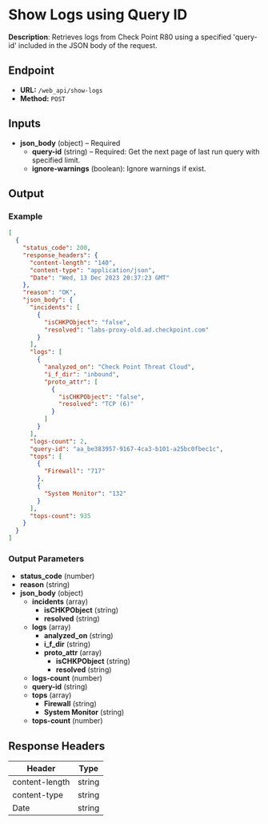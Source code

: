 # Show Logs using Query ID

**Description**: Retrieves logs from Check Point R80 using a specified 'query-id' included in the JSON body of the request.

## Endpoint

- **URL:** `/web_api/show-logs`
- **Method:** `POST`
## Inputs

- **json_body** (object) – Required
  - **query-id** (string) – Required: Get the next page of last run query with specified limit.
  - **ignore-warnings** (boolean): Ignore warnings if exist.
## Output

### Example

```json
[
  {
    "status_code": 200,
    "response_headers": {
      "content-length": "140",
      "content-type": "application/json",
      "Date": "Wed, 13 Dec 2023 20:37:23 GMT"
    },
    "reason": "OK",
    "json_body": {
      "incidents": [
        {
          "isCHKPObject": "false",
          "resolved": "labs-proxy-old.ad.checkpoint.com"
        }
      ],
      "logs": [
        {
          "analyzed_on": "Check Point Threat Cloud",
          "i_f_dir": "inbound",
          "proto_attr": [
            {
              "isCHKPObject": "false",
              "resolved": "TCP (6)"
            }
          ]
        }
      ],
      "logs-count": 2,
      "query-id": "aa_be383957-9167-4ca3-b101-a25bc0fbec1c",
      "tops": [
        {
          "Firewall": "717"
        },
        {
          "System Monitor": "132"
        }
      ],
      "tops-count": 935
    }
  }
]
```
### Output Parameters

- **status_code** (number)
- **reason** (string)
- **json_body** (object)
  - **incidents** (array)
    - **isCHKPObject** (string)
    - **resolved** (string)
  - **logs** (array)
    - **analyzed_on** (string)
    - **i_f_dir** (string)
    - **proto_attr** (array)
      - **isCHKPObject** (string)
      - **resolved** (string)
  - **logs-count** (number)
  - **query-id** (string)
  - **tops** (array)
    - **Firewall** (string)
    - **System Monitor** (string)
  - **tops-count** (number)
## Response Headers

| Header | Type |
|--------|------|
| content-length | string |
| content-type | string |
| Date | string |